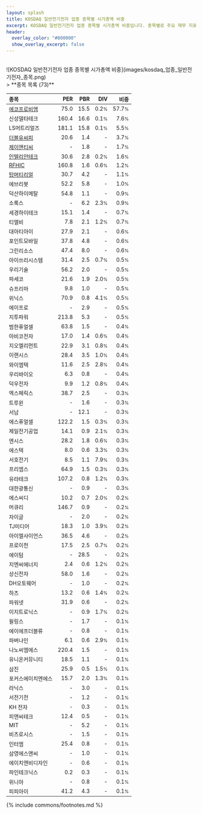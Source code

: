 ```yaml
---
layout: splash
title: KOSDAQ 일반전기전자 업종 종목별 시가총액 비중
excerpt: KOSDAQ 일반전기전자 업종 종목별 시가총액 비중입니다. 종목별로 주요 재무 지표를 함께 표시합니다.
header:
  overlay_color: "#800000"
  show_overlay_excerpt: false
---
```

<br>
![KOSDAQ 일반전기전자 업종 종목별 시가총액 비중](images/kosdaq_업종_일반전기전자_종목.png)
<br>
> **종목 목록 (73)**<a id="list"></a>

| **종목** | **PER** | **PBR** | **DIV** | **비중** |
| :------- | ------: | ------: | ------: | -------: |
| [에코프로비엠](/247540/) | 75.0 | 15.5 | 0.2<small>%</small> | 57.7<small>%</small> |
| 신성델타테크 | 160.4 | 16.6 | 0.1<small>%</small> | 7.6<small>%</small> |
| LS머트리얼즈 | 181.1 | 15.8 | 0.1<small>%</small> | 5.5<small>%</small> |
| [더블유씨피](/393890/) | 20.6 | 1.4 | - | 3.7<small>%</small> |
| [제이앤티씨](/204270/) | - | 1.8 | - | 1.7<small>%</small> |
| [인텔리안테크](/189300/) | 30.6 | 2.8 | 0.2<small>%</small> | 1.6<small>%</small> |
| [RFHIC](/218410/) | 160.8 | 1.6 | 0.6<small>%</small> | 1.2<small>%</small> |
| [탑머티리얼](/360070/) | 30.7 | 4.2 | - | 1.1<small>%</small> |
| 에브리봇 | 52.2 | 5.8 | - | 1.0<small>%</small> |
| 덕산하이메탈 | 54.8 | 1.1 | - | 0.9<small>%</small> |
| 소룩스 | - | 6.2 | 2.3<small>%</small> | 0.9<small>%</small> |
| 세경하이테크 | 15.1 | 1.4 | - | 0.7<small>%</small> |
| 티엘비 | 7.8 | 2.1 | 1.2<small>%</small> | 0.7<small>%</small> |
| 대아티아이 | 27.9 | 2.1 | - | 0.6<small>%</small> |
| 포인트모바일 | 37.8 | 4.8 | - | 0.6<small>%</small> |
| 그린리소스 | 47.4 | 8.0 | - | 0.6<small>%</small> |
| 아이쓰리시스템 | 31.4 | 2.5 | 0.7<small>%</small> | 0.5<small>%</small> |
| 우리기술 | 56.2 | 2.0 | - | 0.5<small>%</small> |
| 파세코 | 21.6 | 1.9 | 2.0<small>%</small> | 0.5<small>%</small> |
| 슈프리마 | 9.8 | 1.0 | - | 0.5<small>%</small> |
| 위닉스 | 70.9 | 0.8 | 4.1<small>%</small> | 0.5<small>%</small> |
| 에이프로 | - | 2.9 | - | 0.5<small>%</small> |
| 지투파워 | 213.8 | 5.3 | - | 0.5<small>%</small> |
| 범한퓨얼셀 | 63.8 | 1.5 | - | 0.4<small>%</small> |
| 아비코전자 | 17.0 | 1.4 | 0.6<small>%</small> | 0.4<small>%</small> |
| 지오엘리먼트 | 22.9 | 3.1 | 0.8<small>%</small> | 0.4<small>%</small> |
| 이랜시스 | 28.4 | 3.5 | 1.0<small>%</small> | 0.4<small>%</small> |
| 와이엠텍 | 11.6 | 2.5 | 2.8<small>%</small> | 0.4<small>%</small> |
| 우리바이오 | 6.3 | 0.8 | - | 0.4<small>%</small> |
| 덕우전자 | 9.9 | 1.2 | 0.8<small>%</small> | 0.4<small>%</small> |
| 엑스페릭스 | 38.7 | 2.5 | - | 0.3<small>%</small> |
| 트루윈 | - | 1.6 | - | 0.3<small>%</small> |
| 서남 | - | 12.1 | - | 0.3<small>%</small> |
| 에스퓨얼셀 | 122.2 | 1.5 | 0.3<small>%</small> | 0.3<small>%</small> |
| 제일전기공업 | 14.1 | 0.9 | 2.1<small>%</small> | 0.3<small>%</small> |
| 엔시스 | 28.2 | 1.8 | 0.6<small>%</small> | 0.3<small>%</small> |
| 에스텍 | 8.0 | 0.6 | 3.3<small>%</small> | 0.3<small>%</small> |
| 서호전기 | 8.5 | 1.1 | 7.9<small>%</small> | 0.3<small>%</small> |
| 프리엠스 | 64.9 | 1.5 | 0.3<small>%</small> | 0.3<small>%</small> |
| 유라테크 | 107.2 | 0.8 | 1.2<small>%</small> | 0.3<small>%</small> |
| 대한광통신 | - | 0.9 | - | 0.3<small>%</small> |
| 에스씨디 | 10.2 | 0.7 | 2.0<small>%</small> | 0.2<small>%</small> |
| 머큐리 | 146.7 | 0.9 | - | 0.2<small>%</small> |
| 자이글 | - | 2.0 | - | 0.2<small>%</small> |
| TJ미디어 | 18.3 | 1.0 | 3.9<small>%</small> | 0.2<small>%</small> |
| 아이엘사이언스 | 36.5 | 4.6 | - | 0.2<small>%</small> |
| 프로이천 | 17.5 | 2.5 | 0.7<small>%</small> | 0.2<small>%</small> |
| 에이텀 | - | 28.5 | - | 0.2<small>%</small> |
| 지엔씨에너지 | 2.4 | 0.6 | 1.2<small>%</small> | 0.2<small>%</small> |
| 상신전자 | 58.0 | 1.6 | - | 0.2<small>%</small> |
| DH오토웨어 | - | 1.0 | - | 0.2<small>%</small> |
| 하츠 | 13.2 | 0.6 | 1.4<small>%</small> | 0.2<small>%</small> |
| 파워넷 | 31.9 | 0.6 | - | 0.2<small>%</small> |
| 이지트로닉스 | - | 0.9 | 1.7<small>%</small> | 0.2<small>%</small> |
| 윌링스 | - | 1.7 | - | 0.1<small>%</small> |
| 에이에프더블류 | - | 0.8 | - | 0.1<small>%</small> |
| 파버나인 | 6.1 | 0.6 | 2.9<small>%</small> | 0.1<small>%</small> |
| 나노씨엠에스 | 220.4 | 1.5 | - | 0.1<small>%</small> |
| 유니온커뮤니티 | 18.5 | 1.1 | - | 0.1<small>%</small> |
| 삼진 | 25.9 | 0.5 | 1.5<small>%</small> | 0.1<small>%</small> |
| 포커스에이치엔에스 | 15.7 | 2.0 | 1.3<small>%</small> | 0.1<small>%</small> |
| 라닉스 | - | 3.0 | - | 0.1<small>%</small> |
| 서전기전 | - | 1.2 | - | 0.1<small>%</small> |
| KH 전자 | - | 0.3 | - | 0.1<small>%</small> |
| 피앤씨테크 | 12.4 | 0.5 | - | 0.1<small>%</small> |
| MIT | - | 5.2 | - | 0.1<small>%</small> |
| 비츠로시스 | - | 1.5 | - | 0.1<small>%</small> |
| 인터엠 | 25.4 | 0.8 | - | 0.1<small>%</small> |
| 삼영에스앤씨 | - | 1.0 | - | 0.1<small>%</small> |
| 에이치앤비디자인 | - | 0.6 | - | 0.1<small>%</small> |
| 파인테크닉스 | 0.2 | 0.3 | - | 0.1<small>%</small> |
| 위니아 | - | 0.8 | - | 0.1<small>%</small> |
| 피피아이 | 41.2 | 4.3 | - | 0.1<small>%</small> |

{% include commons/footnotes.md %}